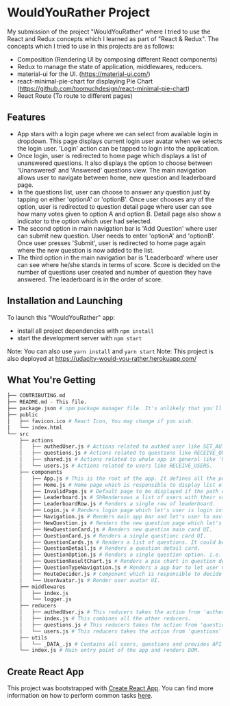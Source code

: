 # WouldYouRather Project

My submission of the project "WouldYouRather" where I tried to use the React and Redux concepts which I learned as part of "React & Redux".
The concepts which I tried to use in this projects are as follows:
* Composition (Rendering UI by composing different React components)
* Redux to manage the state of application, middlewares, reducers.
* material-ui for the UI. (https://material-ui.com/)
* react-minimal-pie-chart for displaying Pie Chart (https://github.com/toomuchdesign/react-minimal-pie-chart)
* React Route (To route to different pages)

## Features
* App stars with a login page where we can select from available login in dropdown. This page displays current login user avatar when we selects the login user. 'Login' action can be tapped to login into the application.
* Once login, user is redirected to home page which displays a list of unanswered questions. It also displays the option to choose between 'Unanswered' and 'Answered' questions view. The main navigation allows user to navigate between home, new question and leaderboard page.
* In the questions list, user can choose to answer any question just by tapping on either 'optionA' or 'optionB'. Once user chooses any of the option, user is redirected to question detail page where user can see how many votes given to option A and option B. Detail page also show a indicator to the option which user had selected.
* The second option in main navigation bar is 'Add Question' where user can submit new question. User needs to enter 'optionA' and 'optionB'. Once user presses 'Submit', user is redirected to home page again where the new question is now added to the list.
* The third option in the main navigation bar is 'Leaderboard' where user can see where he/she stands in terms of score. Score is decided on the number of questions user created and number of question they have answered. The leaderboard is in the order of score.

## Installation and Launching
To launch this "WouldYouRather" app:
* install all project dependencies with `npm install`
* start the development server with `npm start`

Note: You can also use `yarn install` and `yarn start`
Note: This project is also deployed at https://udacity-would-you-rather.herokuapp.com/

## What You're Getting
```bash
├── CONTRIBUTING.md
├── README.md - This file.
├── package.json # npm package manager file. It's unlikely that you'll need to modify this.
├── public
│   ├── favicon.ico # React Icon, You may change if you wish.
│   └── index.html
└── src
    ├── actions
    │   ├── authedUser.js # Actions related to authed user like SET_AUTHED_USER and UNSET_AUTHED_USER.
    │   ├── questions.js # Actions related to questions like RECEIVE_QUESTIONS, ADD_QUESTION and SAVE_QUESTION_ANSWER.
    │   ├── shared.js # Actions related to whole app in general like 'handleInitialData'.
    │   └── users.js # Actions related to users like RECEIVE_USERS.
    ├── components
    │   ├── App.js # This is the root of the app. It defines all the possible path of the app.
    │   ├── Home.js # Home page which is responsible to display list of 'Unanswered' and 'Answered' questions for the authed user.
    │   ├── InvalidPage.js # Default page to be displayed if the path doesn't match with any supported path.
    │   ├── Leaderboard.js # ShRendersows a list of users with their score.
    │   ├── LeaderboardRow.js # Renders a single row of leaderboard.
    │   ├── Login.js # Renders login page which let's user is login into the app.
    │   ├── Navigation.js # Renders main app bar and let's user to navigate between different sections of the app.
    │   ├── NewQuestion.js # Renders the new question page which let's user to create new poll.
    │   ├── NewQuestionCard.js # Renders new question main card UI.
    │   ├── QuestionCard.js # Renders a single questionc card UI.
    │   ├── QuestionCards.js # Renders a list of questions. It could be the list of 'Unanswered' or 'Answered'.
    │   ├── QuestionDetail.js # Renders a question detail card.
    │   ├── QuestionOption.js # Renders a single question option. i.e. either optionA or optionB.
    │   ├── QuestionResultChart.js # Renders a pie chart in question detail page.
    │   ├── QuestionTypeNavigation.js # Renders a app bar to let user navigate between 'Unanswered' and 'Answered' questions.
    │   ├── RouteDecider.js # Component which is responsible to decide whether to redirect user to 'Login' page or 'Home' page.
    │   └── UserAvatar.js # Render user avatar UI.
    ├── middlewares
    │   ├── index.js
    │   └── logger.js
    ├── reducers
    │   ├── authedUser.js # This reducers takes the action from 'authedUser' and 'questions' and updates the state.
    │   ├── index.js # This combines all the other reducers.
    │   ├── questions.js # This reducers takes the action from 'questions' and updates the state.
    │   └── users.js # This reducers takes the action from 'questions' & 'users' and updates the state.
    ├── utils
    │   └── _DATA_.js # Contains all users, questions and provides API to fetch initial data, add new question and save question answer.
    └── index.js # Main entry point of the app and renders DOM.
```
## Create React App
This project was bootstrapped with [Create React App](https://github.com/facebookincubator/create-react-app). You can find more information on how to perform common tasks [here](https://github.com/facebookincubator/create-react-app/blob/master/packages/react-scripts/template/README.md).